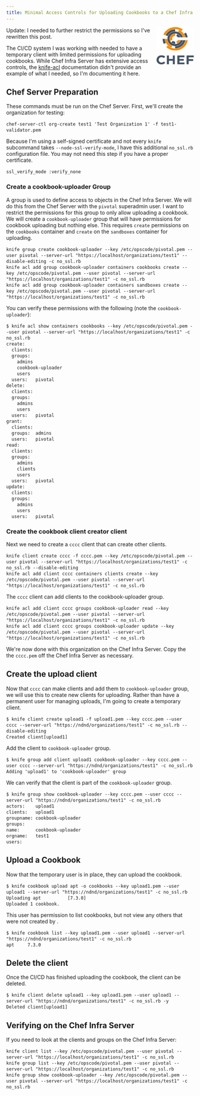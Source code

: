 ```yaml
---
title: Minimal Access Controls for Uploading Cookbooks to a Chef Infra Server (Updated)
---
```


<a href="https://github.com/chef/chef"><img src="/assets/chef-logo.png" alt="Chef" width="100" height="100" align="right" /></a>

Update: I needed to further restrict the permissions so I've rewritten this post.

The CI/CD system I was working with needed to have a temporary client with limited permissions for uploading cookbooks. While Chef Infra Server has extensive access controls, the [knife-acl](https://github.com/chef-boneyard/knife-acl) documentation didn't provide an example of what I needed, so I'm documenting it here.

## Chef Server Preparation

These commands must be run on the Chef Server. First, we'll create the organization for testing:
```
chef-server-ctl org-create test1 'Test Organization 1' -f test1-validator.pem
```

Because I'm using a self-signed certificate and not every `knife` subcommand takes `--node-ssl-verify-mode`, I have this additional `no_ssl.rb` configuration file. You may not need this step if you have a proper certificate.
```
ssl_verify_mode :verify_none
```

### Create a cookbook-uploader Group

A group is used to define access to objects in the Chef Infra Server. We will do this from the Chef Server with the `pivotal` superadmin user. I want to restrict the permissions for this group to only allow uploading a cookbook. We will create a `cookbook-uploader` group that will have permissions for cookbook uploading but nothing else. This requires `create` permissions on the `cookbooks` container and `create` on the `sandboxes` container for uploading.
```
knife group create cookbook-uploader --key /etc/opscode/pivotal.pem --user pivotal --server-url "https://localhost/organizations/test1" --disable-editing -c no_ssl.rb
knife acl add group cookbook-uploader containers cookbooks create --key /etc/opscode/pivotal.pem --user pivotal --server-url "https://localhost/organizations/test1" -c no_ssl.rb
knife acl add group cookbook-uploader containers sandboxes create --key /etc/opscode/pivotal.pem --user pivotal --server-url "https://localhost/organizations/test1" -c no_ssl.rb
```

You can verify these permissions with the following (note the `cookbook-uploader`):
```
$ knife acl show containers cookbooks --key /etc/opscode/pivotal.pem --user pivotal --server-url "https://localhost/organizations/test1" -c no_ssl.rb
create:
  clients:
  groups:
    admins
    cookbook-uploader
    users
  users:   pivotal
delete:
  clients:
  groups:
    admins
    users
  users:   pivotal
grant:
  clients:
  groups:  admins
  users:   pivotal
read:
  clients:
  groups:
    admins
    clients
    users
  users:   pivotal
update:
  clients:
  groups:
    admins
    users
  users:   pivotal
```

### Create the cookbook client creator client

Next we need to create a `cccc` client that can create other clients.
```
knife client create cccc -f cccc.pem --key /etc/opscode/pivotal.pem --user pivotal --server-url "https://localhost/organizations/test1" -c no_ssl.rb --disable-editing
knife acl add client cccc containers clients create --key /etc/opscode/pivotal.pem --user pivotal --server-url "https://localhost/organizations/test1" -c no_ssl.rb
```

The `cccc` client can add clients to the cookbook-uploader group.
```
knife acl add client cccc groups cookbook-uploader read --key /etc/opscode/pivotal.pem --user pivotal --server-url "https://localhost/organizations/test1" -c no_ssl.rb
knife acl add client cccc groups cookbook-uploader update --key /etc/opscode/pivotal.pem --user pivotal --server-url "https://localhost/organizations/test1" -c no_ssl.rb
```

We're now done with this organization on the Chef Infra Server. Copy the the `cccc.pem` off the Chef Infra Server as necessary.

## Create the upload client

Now that `cccc` can make clients and add them to `cookbook-uploader` group, we will use this to create new clients for uploading. Rather than have a permanent user for managing uploads, I'm going to create a temporary client.
```
$ knife client create upload1 -f upload1.pem --key cccc.pem --user cccc --server-url "https://ndnd/organizations/test1" -c no_ssl.rb --disable-editing
Created client[upload1]
```

Add the client to `cookbook-uploader` group.
```
$ knife group add client upload1 cookbook-uploader --key cccc.pem --user cccc --server-url "https://ndnd/organizations/test1" -c no_ssl.rb
Adding 'upload1' to 'cookbook-uploader' group
```

We can verify that the client is part of the `cookbook-uploader` group.
```
$ knife group show cookbook-uploader --key cccc.pem --user cccc --server-url "https://ndnd/organizations/test1" -c no_ssl.rb
actors:    upload1
clients:   upload1
groupname: cookbook-uploader
groups:
name:      cookbook-uploader
orgname:   test1
users:
```

## Upload a Cookbook

Now that the temporary user is in place, they can upload the cookbook.
```
$ knife cookbook upload apt -o cookbooks --key upload1.pem --user upload1 --server-url "https://ndnd/organizations/test1" -c no_ssl.rb
Uploading apt          [7.3.0]
Uploaded 1 cookbook.
```

This user has permission to list cookbooks, but not view any others that were not created by .
```
$ knife cookbook list --key upload1.pem --user upload1 --server-url "https://ndnd/organizations/test1" -c no_ssl.rb
apt     7.3.0
```

## Delete the client

Once the CI/CD has finished uploading the cookbook, the client can be deleted.

```
$ knife client delete upload1 --key upload1.pem --user upload1 --server-url "https://ndnd/organizations/test1" -c no_ssl.rb -y
Deleted client[upload1]
```

## Verifying on the Chef Infra Server

If you need to look at the clients and groups on the Chef Infra Server:
```
knife client list --key /etc/opscode/pivotal.pem --user pivotal --server-url "https://localhost/organizations/test1" -c no_ssl.rb
knife group list --key /etc/opscode/pivotal.pem --user pivotal --server-url "https://localhost/organizations/test1" -c no_ssl.rb
knife group show cookbook-uploader --key /etc/opscode/pivotal.pem --user pivotal --server-url "https://localhost/organizations/test1" -c no_ssl.rb
```
